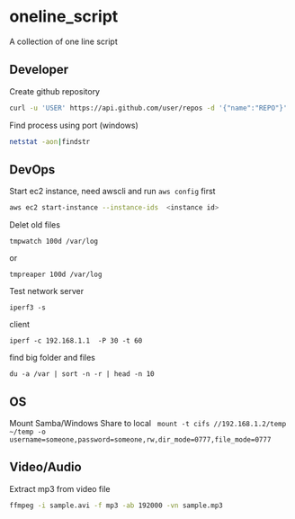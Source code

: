 # oneline_script
A collection of one line script

## Developer
Create github repository

```bash
curl -u 'USER' https://api.github.com/user/repos -d '{"name":"REPO"}'
```

Find process using port (windows)
```bash
netstat -aon|findstr
```

## DevOps
Start ec2 instance, need awscli and run `aws config` first

```bash
aws ec2 start-instance --instance-ids  <instance id>
```

Delet old files
```
tmpwatch 100d /var/log
```
or 
```
tmpreaper 100d /var/log
```

Test network
server 
```
iperf3 -s
```

client 
```
iperf -c 192.168.1.1  -P 30 -t 60
```

find big folder and files
```
du -a /var | sort -n -r | head -n 10
```

## OS
Mount Samba/Windows Share to local
``` mount -t cifs //192.168.1.2/temp ~/temp -o username=someone,password=someone,rw,dir_mode=0777,file_mode=0777```


## Video/Audio
Extract mp3 from video file

```bash
ffmpeg -i sample.avi -f mp3 -ab 192000 -vn sample.mp3
```
